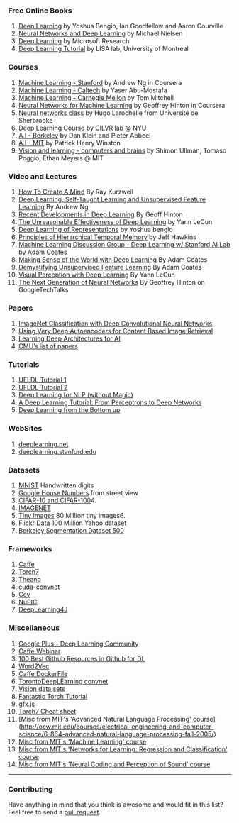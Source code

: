 ### Free Online Books

1.  [Deep Learning](http://www.iro.umontreal.ca/~bengioy/dlbook/) by Yoshua Bengio, Ian Goodfellow and Aaron Courville
2.  [Neural Networks and Deep Learning](http://neuralnetworksanddeeplearning.com/) by  Michael Nielsen
3.  [Deep Learning](http://research.microsoft.com/pubs/209355/DeepLearning-NowPublishing-Vol7-SIG-039.pdf) by Microsoft Research
4.  [Deep Learning Tutorial](http://deeplearning.net/tutorial/deeplearning.pdf) by LISA lab, University of Montreal
 
### Courses

1.  [Machine Learning - Stanford](https://class.coursera.org/ml-005) by Andrew Ng in Coursera
2.  [Machine Learning - Caltech](http://work.caltech.edu/lectures.html) by Yaser Abu-Mostafa
3.  [Machine Learning - Carnegie Mellon](http://www.cs.cmu.edu/~tom/10701_sp11/lectures.shtml) by Tom Mitchell 
2.  [Neural Networks for Machine Learning](https://class.coursera.org/neuralnets-2012-001) by Geoffrey Hinton in Coursera
3.  [Neural networks class](https://www.youtube.com/playlist?list=PL6Xpj9I5qXYEcOhn7TqghAJ6NAPrNmUBH) by Hugo Larochelle from Université de Sherbrooke
4.  [Deep Learning Course](http://cilvr.cs.nyu.edu/doku.php?id=deeplearning:slides:start) by CILVR lab @ NYU
5.  [A.I - Berkeley](https://courses.edx.org/courses/BerkeleyX/CS188x_1/1T2013/courseware/) by Dan Klein and Pieter Abbeel
6.  [A.I - MIT](http://ocw.mit.edu/courses/electrical-engineering-and-computer-science/6-034-artificial-intelligence-fall-2010/lecture-videos/) by Patrick Henry Winston
7.  [Vision and learning - computers and brains](http://web.mit.edu/course/other/i2course/www/vision_and_learning_fall_2013.html) by Shimon Ullman, Tomaso Poggio, Ethan Meyers @ MIT


### Video and Lectures

1.  [How To Create A Mind](https://www.youtube.com/watch?v=RIkxVci-R4k) By Ray Kurzweil
2.  [Deep Learning, Self-Taught Learning and Unsupervised Feature Learning](https://www.youtube.com/watch?v=n1ViNeWhC24) By Andrew Ng
3.  [Recent Developments in Deep Learning](https://www.youtube.com/watch?v=vShMxxqtDDs&amp;index=3&amp;list=PL78U8qQHXgrhP9aZraxTT5-X1RccTcUYT) By Geoff Hinton
4.  [The Unreasonable Effectiveness of Deep Learning](https://www.youtube.com/watch?v=sc-KbuZqGkI) by Yann LeCun
5.  [Deep Learning of Representations](https://www.youtube.com/watch?v=4xsVFLnHC_0) by Yoshua bengio
6.  [Principles of Hierarchical Temporal Memory](https://www.youtube.com/watch?v=6ufPpZDmPKA) by Jeff Hawkins
7.  [Machine Learning Discussion Group - Deep Learning w/ Stanford AI Lab](https://www.youtube.com/watch?v=2QJi0ArLq7s&amp;list=PL78U8qQHXgrhP9aZraxTT5-X1RccTcUYT) by Adam Coates
8.  [Making Sense of the World with Deep Learning](http://vimeo.com/80821560) By Adam Coates 
9.  [Demystifying Unsupervised Feature Learning ](https://www.youtube.com/watch?v=wZfVBwOO0-k) By Adam Coates
10.  [Visual Perception with Deep Learning](https://www.youtube.com/watch?v=3boKlkPBckA) By Yann LeCun
11.  [The Next Generation of Neural Networks](https://www.youtube.com/watch?v=AyzOUbkUf3M) By Geoffrey Hinton on GoogleTechTalks

### Papers

1.  [ImageNet Classification with Deep Convolutional Neural Networks](http://papers.nips.cc/paper/4824-imagenet-classification-with-deep-convolutional-neural-networks.pdf)
2.  [Using Very Deep Autoencoders for Content Based Image Retrieval](http://www.cs.toronto.edu/~hinton/absps/esann-deep-final.pdf)
3.  [Learning Deep Architectures for AI](http://www.iro.umontreal.ca/~lisa/pointeurs/TR1312.pdf)
4.  [CMU’s list of papers](http://deeplearning.cs.cmu.edu/)

### Tutorials

1.  [UFLDL Tutorial 1](http://deeplearning.stanford.edu/wiki/index.php/UFLDL_Tutorial)
2.  [UFLDL Tutorial 2](http://ufldl.stanford.edu/tutorial/supervised/LinearRegression/)
3.  [Deep Learning for NLP (without Magic)](http://www.socher.org/index.php/DeepLearningTutorial/DeepLearningTutorial)
4.  [A Deep Learning Tutorial: From Perceptrons to Deep Networks](http://www.toptal.com/machine-learning/an-introduction-to-deep-learning-from-perceptrons-to-deep-networks)
5.  [Deep Learning from the Bottom up](http://www.metacademy.org/roadmaps/rgrosse/deep_learning)

### WebSites

1.  [deeplearning.net](http://deeplearning.net/)
2.  [deeplearning.stanford.edu](http://deeplearning.stanford.edu/)

### Datasets

1.  [MNIST](http://yann.lecun.com/exdb/mnist/) Handwritten digits
2.  [Google House Numbers](http://ufldl.stanford.edu/housenumbers/) from street view
3.  [CIFAR-10 and CIFAR-100](http://www.cs.toronto.edu/~kriz/cifar.html)4.  
4.  [IMAGENET](http://www.image-net.org/)
5.  [Tiny Images](http://groups.csail.mit.edu/vision/TinyImages/) 80 Million tiny images6.  
6.  [Flickr Data](http://yahoolabs.tumblr.com/post/89783581601/one-hundred-million-creative-commons-flickr-images) 100 Million Yahoo dataset
7.  [Berkeley Segmentation Dataset 500](http://www.eecs.berkeley.edu/Research/Projects/CS/vision/bsds/)

### Frameworks

1.  [Caffe](http://caffe.berkeleyvision.org/)  
2.  [Torch7](http://torch.ch/)
3.  [Theano](http://deeplearning.net/software/theano/)
4.  [cuda-convnet](https://code.google.com/p/cuda-convnet2/)
5.  [Ccv](http://libccv.org/doc/doc-convnet/)
6.  [NuPIC](http://numenta.org/nupic.html)
7.  [DeepLearning4J](http://deeplearning4j.org/)

### Miscellaneous

1.  [Google Plus - Deep Learning Community](https://plus.google.com/communities/112866381580457264725)
2.  [Caffe Webinar](http://on-demand-gtc.gputechconf.com/gtcnew/on-demand-gtc.php?searchByKeyword=shelhamer&amp;searchItems=&amp;sessionTopic=&amp;sessionEvent=4&amp;sessionYear=2014&amp;sessionFormat=&amp;submit=&amp;select=+)
3.  [100 Best Github Resources in Github for DL](http://meta-guide.com/software-meta-guide/100-best-github-deep-learning/)
4.  [Word2Vec](https://code.google.com/p/word2vec/)
5.  [Caffe DockerFile](https://registry.hub.docker.com/u/tleyden5iwx/caffe/)
6.  [TorontoDeepLEarning convnet](https://github.com/TorontoDeepLearning/convnet)
7.  [Vision data sets](http://www.cs.cmu.edu/~cil/v-images.html)
8.  [Fantastic Torch Tutorial](http://code.cogbits.com/wiki/doku.php)
9.  [gfx.js](https://github.com/clementfarabet/gfx.js)
10. [Torch7 Cheat sheet](https://github.com/torch/torch7/wiki/Cheatsheet)
11. [Misc from MIT's 'Advanced Natural Language Processing' course] (http://ocw.mit.edu/courses/electrical-engineering-and-computer-science/6-864-advanced-natural-language-processing-fall-2005/)
12. [Misc from MIT's 'Machine Learning' course](http://ocw.mit.edu/courses/electrical-engineering-and-computer-science/6-867-machine-learning-fall-2006/lecture-notes/)
13. [Misc from MIT's 'Networks for Learning: Regression and Classification' course](http://ocw.mit.edu/courses/brain-and-cognitive-sciences/9-520-a-networks-for-learning-regression-and-classification-spring-2001/)
14. [Misc from MIT's 'Neural Coding and Perception of Sound' course](http://ocw.mit.edu/courses/health-sciences-and-technology/hst-723j-neural-coding-and-perception-of-sound-spring-2005/index.htm)


-----
### Contributing
Have anything in mind that you think is awesome and would fit in this list? Feel free to send a [pull request](https://github.com/ashara12/awesome-deeplearning/pulls). 
